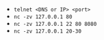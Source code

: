 - `telnet <DNS or IP> <port>`
- `nc -zv 127.0.0.1 80`
- `nc -zv 127.0.0.1 22 80 8080`
- `nc -zv 127.0.0.1 20-30`
